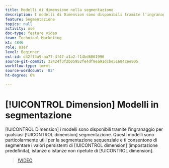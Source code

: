 ```yaml
---
title: Modelli di dimensione nella segmentazione
description: I modelli di Dimension sono disponibili tramite l’ingranaggio per qualsiasi dimensione nella segmentazione. Questi modelli sono particolarmente utili per la segmentazione sequenziale e consentono di segmentare i valori persistenti di una dimensione (predefinita), istanze o istanze non ripetute di una dimensione.
feature: Segmentazione
topics: null
activity: use
doc-type: feature video
team: Technical Marketing
kt: 4846
role: User
level: Beginner
exl-id: d42f74a9-aa77-4f47-a1a2-f14bd6061996
source-git-commit: 32424f3f2b05952fe4df9ea91dcbe51684cee905
workflow-type: tm+mt
source-wordcount: '82'
ht-degree: 6%

---
```


# [!UICONTROL Dimension] Modelli in segmentazione

[!UICONTROL Dimension] i modelli sono disponibili tramite l’ingranaggio per qualsiasi  [!UICONTROL dimension] segmentazione. Questi modelli sono particolarmente utili per la segmentazione sequenziale e ti consentono di segmentare i valori persistenti di [!UICONTROL dimension] (impostazione predefinita), istanze o istanze non ripetute di [!UICONTROL dimension].

>[!VIDEO](https://video.tv.adobe.com/v/32958/?quality=12)
